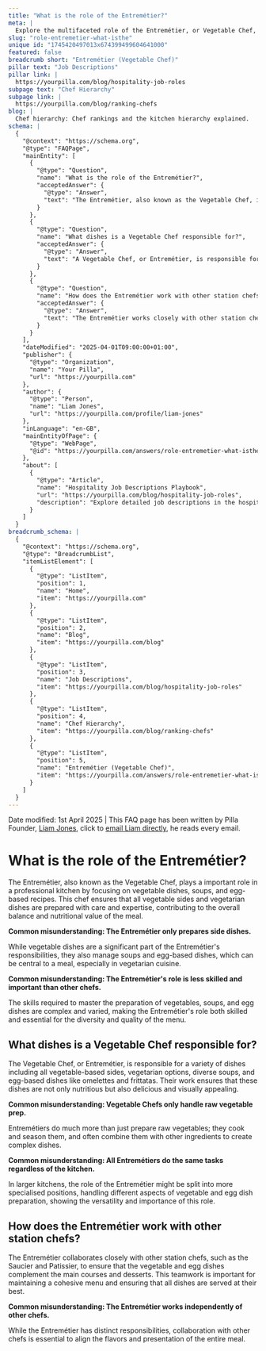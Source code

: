 ```yaml
---
title: "What is the role of the Entremétier?"
meta: |
  Explore the multifaceted role of the Entremétier, or Vegetable Chef, in professional kitchens, focusing on vegetables, soups, and egg dishes.
slug: "role-entremetier-what-isthe"
unique id: "1745420497013x674399499604641000"
featured: false
breadcrumb short: "Entremétier (Vegetable Chef)"
pillar text: "Job Descriptions"
pillar link: |
  https://yourpilla.com/blog/hospitality-job-roles
subpage text: "Chef Hierarchy"
subpage link: |
  https://yourpilla.com/blog/ranking-chefs
blog: |
  Chef hierarchy: Chef rankings and the kitchen hierarchy explained.
schema: |
  {
    "@context": "https://schema.org",
    "@type": "FAQPage",
    "mainEntity": [
      {
        "@type": "Question",
        "name": "What is the role of the Entremétier?",
        "acceptedAnswer": {
          "@type": "Answer",
          "text": "The Entremétier, also known as the Vegetable Chef, is primarily responsible for preparing vegetable dishes, soups, and egg-based recipes within a professional kitchen. This role ensures that all vegetable-based sides and vegetarian dishes are carefully and expertly prepared, contributing significantly to the meal's balance and nutritional value. Despite common beliefs, the Entremétier's responsibilities go beyond just side dishes and require a high level of skill and expertise, playing a vital role in the diversity and quality of the menu."
        }
      },
      {
        "@type": "Question",
        "name": "What dishes is a Vegetable Chef responsible for?",
        "acceptedAnswer": {
          "@type": "Answer",
          "text": "A Vegetable Chef, or Entremétier, is responsible for creating a variety of dishes that focus on vegetables, including all vegetable-based sides, vegetarian options, diverse soups, and egg-based dishes such as omelettes and frittatas. The work involves not just preparing raw vegetables, but also cooking, seasoning, and combining them with other ingredients to create nutritious, delicious, and visually appealing dishes. They adapt their tasks based on the kitchen's size, possibly specializing further in larger settings."
        }
      },
      {
        "@type": "Question",
        "name": "How does the Entremétier work with other station chefs?",
        "acceptedAnswer": {
          "@type": "Answer",
          "text": "The Entremétier works closely with other station chefs, such as the Saucier and Patissier, to ensure that vegetable and egg dishes complement the main courses and desserts. This collaboration is crucial for maintaining a cohesive menu and enhancing the overall dining experience, as the integration of flavours and presentations contributes to each dish's quality and enjoyment."
        }
      }
    ],
    "dateModified": "2025-04-01T09:00:00+01:00",
    "publisher": {
      "@type": "Organization",
      "name": "Your Pilla",
      "url": "https://yourpilla.com"
    },
    "author": {
      "@type": "Person",
      "name": "Liam Jones",
      "url": "https://yourpilla.com/profile/liam-jones"
    },
    "inLanguage": "en-GB",
    "mainEntityOfPage": {
      "@type": "WebPage",
      "@id": "https://yourpilla.com/answers/role-entremetier-what-isthe"
    },
    "about": [
      {
        "@type": "Article",
        "name": "Hospitality Job Descriptions Playbook",
        "url": "https://yourpilla.com/blog/hospitality-job-roles",
        "description": "Explore detailed job descriptions in the hospitality sector, including the roles and tasks of various food and beverage job positions."
      }
    ]
  }
breadcrumb_schema: |
  {
    "@context": "https://schema.org",
    "@type": "BreadcrumbList",
    "itemListElement": [
      {
        "@type": "ListItem",
        "position": 1,
        "name": "Home",
        "item": "https://yourpilla.com"
      },
      {
        "@type": "ListItem",
        "position": 2,
        "name": "Blog",
        "item": "https://yourpilla.com/blog"
      },
      {
        "@type": "ListItem",
        "position": 3,
        "name": "Job Descriptions",
        "item": "https://yourpilla.com/blog/hospitality-job-roles"
      },
      {
        "@type": "ListItem",
        "position": 4,
        "name": "Chef Hierarchy",
        "item": "https://yourpilla.com/blog/ranking-chefs"
      },
      {
        "@type": "ListItem",
        "position": 5,
        "name": "Entremétier (Vegetable Chef)",
        "item": "https://yourpilla.com/answers/role-entremetier-what-isthe"
      }
    ]
  }
---
```


Date modified: 1st April 2025 | This FAQ page has been written by Pilla Founder, [Liam Jones](https://yourpilla.com/profile/liam-jones), click to [email Liam directly](https://mailto:liam@yourpilla.com), he reads every email.

# What is the role of the Entremétier?

The Entremétier, also known as the Vegetable Chef, plays a important role in a professional kitchen by focusing on vegetable dishes, soups, and egg-based recipes. This chef ensures that all vegetable sides and vegetarian dishes are prepared with care and expertise, contributing to the overall balance and nutritional value of the meal.

**Common misunderstanding: The Entremétier only prepares side dishes.**

While vegetable dishes are a significant part of the Entremétier's responsibilities, they also manage soups and egg-based dishes, which can be central to a meal, especially in vegetarian cuisine.

**Common misunderstanding: The Entremétier's role is less skilled and important than other chefs.**

The skills required to master the preparation of vegetables, soups, and egg dishes are complex and varied, making the Entremétier's role both skilled and essential for the diversity and quality of the menu.

## What dishes is a Vegetable Chef responsible for?

The Vegetable Chef, or Entremétier, is responsible for a variety of dishes including all vegetable-based sides, vegetarian options, diverse soups, and egg-based dishes like omelettes and frittatas. Their work ensures that these dishes are not only nutritious but also delicious and visually appealing.

**Common misunderstanding: Vegetable Chefs only handle raw vegetable prep.**

Entremétiers do much more than just prepare raw vegetables; they cook and season them, and often combine them with other ingredients to create complex dishes.

**Common misunderstanding: All Entremétiers do the same tasks regardless of the kitchen.**

In larger kitchens, the role of the Entremétier might be split into more specialised positions, handling different aspects of vegetable and egg dish preparation, showing the versatility and importance of this role.

## How does the Entremétier work with other station chefs?

The Entremétier collaborates closely with other station chefs, such as the Saucier and Patissier, to ensure that the vegetable and egg dishes complement the main courses and desserts. This teamwork is important for maintaining a cohesive menu and ensuring that all dishes are served at their best.

**Common misunderstanding: The Entremétier works independently of other chefs.**

While the Entremétier has distinct responsibilities, collaboration with other chefs is essential to align the flavors and presentation of the entire meal.